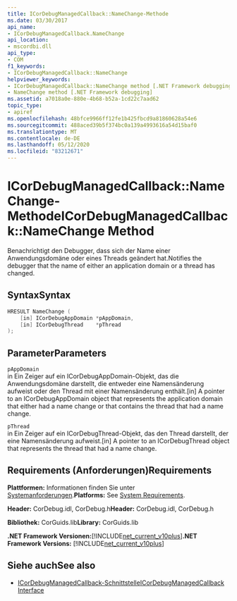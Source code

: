 ```yaml
---
title: ICorDebugManagedCallback::NameChange-Methode
ms.date: 03/30/2017
api_name:
- ICorDebugManagedCallback.NameChange
api_location:
- mscordbi.dll
api_type:
- COM
f1_keywords:
- ICorDebugManagedCallback::NameChange
helpviewer_keywords:
- ICorDebugManagedCallback::NameChange method [.NET Framework debugging]
- NameChange method [.NET Framework debugging]
ms.assetid: a7018a0e-880e-4b68-b52a-1cd22c7aad62
topic_type:
- apiref
ms.openlocfilehash: 48bfce9966ff12fe1b425fbcd9a81860628a54e6
ms.sourcegitcommit: 488aced39b5f374bc0a139a4993616a54d15baf0
ms.translationtype: MT
ms.contentlocale: de-DE
ms.lasthandoff: 05/12/2020
ms.locfileid: "83212671"
---
```

# <a name="icordebugmanagedcallbacknamechange-method"></a><span data-ttu-id="bb952-102">ICorDebugManagedCallback::NameChange-Methode</span><span class="sxs-lookup"><span data-stu-id="bb952-102">ICorDebugManagedCallback::NameChange Method</span></span>
<span data-ttu-id="bb952-103">Benachrichtigt den Debugger, dass sich der Name einer Anwendungsdomäne oder eines Threads geändert hat.</span><span class="sxs-lookup"><span data-stu-id="bb952-103">Notifies the debugger that the name of either an application domain or a thread has changed.</span></span>  
  
## <a name="syntax"></a><span data-ttu-id="bb952-104">Syntax</span><span class="sxs-lookup"><span data-stu-id="bb952-104">Syntax</span></span>  
  
```cpp  
HRESULT NameChange (  
    [in] ICorDebugAppDomain *pAppDomain,  
    [in] ICorDebugThread    *pThread  
);  
```  
  
## <a name="parameters"></a><span data-ttu-id="bb952-105">Parameter</span><span class="sxs-lookup"><span data-stu-id="bb952-105">Parameters</span></span>  
 `pAppDomain`  
 <span data-ttu-id="bb952-106">in Ein Zeiger auf ein ICorDebugAppDomain-Objekt, das die Anwendungsdomäne darstellt, die entweder eine Namensänderung aufweist oder den Thread mit einer Namensänderung enthält.</span><span class="sxs-lookup"><span data-stu-id="bb952-106">[in] A pointer to an ICorDebugAppDomain object that represents the application domain that either had a name change or that contains the thread that had a name change.</span></span>  
  
 `pThread`  
 <span data-ttu-id="bb952-107">in Ein Zeiger auf ein ICorDebugThread-Objekt, das den Thread darstellt, der eine Namensänderung aufweist.</span><span class="sxs-lookup"><span data-stu-id="bb952-107">[in] A pointer to an ICorDebugThread object that represents the thread that had a name change.</span></span>  
  
## <a name="requirements"></a><span data-ttu-id="bb952-108">Requirements (Anforderungen)</span><span class="sxs-lookup"><span data-stu-id="bb952-108">Requirements</span></span>  
 <span data-ttu-id="bb952-109">**Plattformen:** Informationen finden Sie unter [Systemanforderungen](../../get-started/system-requirements.md).</span><span class="sxs-lookup"><span data-stu-id="bb952-109">**Platforms:** See [System Requirements](../../get-started/system-requirements.md).</span></span>  
  
 <span data-ttu-id="bb952-110">**Header:** CorDebug.idl, CorDebug.h</span><span class="sxs-lookup"><span data-stu-id="bb952-110">**Header:** CorDebug.idl, CorDebug.h</span></span>  
  
 <span data-ttu-id="bb952-111">**Bibliothek:** CorGuids.lib</span><span class="sxs-lookup"><span data-stu-id="bb952-111">**Library:** CorGuids.lib</span></span>  
  
 <span data-ttu-id="bb952-112">**.NET Framework Versionen:**[!INCLUDE[net_current_v10plus](../../../../includes/net-current-v10plus-md.md)]</span><span class="sxs-lookup"><span data-stu-id="bb952-112">**.NET Framework Versions:** [!INCLUDE[net_current_v10plus](../../../../includes/net-current-v10plus-md.md)]</span></span>  
  
## <a name="see-also"></a><span data-ttu-id="bb952-113">Siehe auch</span><span class="sxs-lookup"><span data-stu-id="bb952-113">See also</span></span>

- [<span data-ttu-id="bb952-114">ICorDebugManagedCallback-Schnittstelle</span><span class="sxs-lookup"><span data-stu-id="bb952-114">ICorDebugManagedCallback Interface</span></span>](icordebugmanagedcallback-interface.md)
